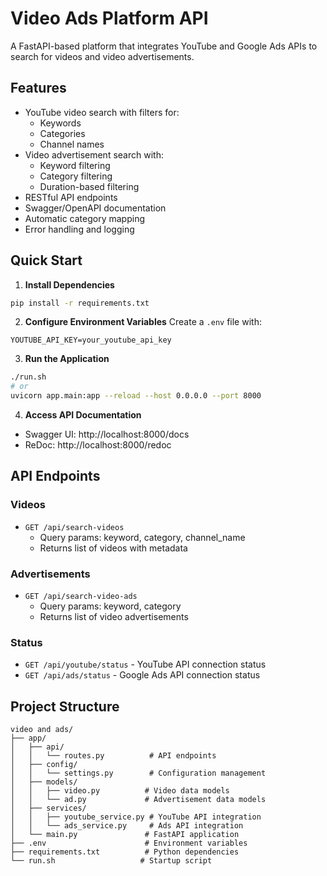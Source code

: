 # Video Ads Platform API

A FastAPI-based platform that integrates YouTube and Google Ads APIs to search for videos and video advertisements.

## Features

- YouTube video search with filters for:
  - Keywords
  - Categories
  - Channel names
- Video advertisement search with:
  - Keyword filtering
  - Category filtering
  - Duration-based filtering
- RESTful API endpoints
- Swagger/OpenAPI documentation
- Automatic category mapping
- Error handling and logging

## Quick Start

1. **Install Dependencies**
```bash
pip install -r requirements.txt
```

2. **Configure Environment Variables**
Create a `.env` file with:
```env
YOUTUBE_API_KEY=your_youtube_api_key
```

3. **Run the Application**
```bash
./run.sh
# or
uvicorn app.main:app --reload --host 0.0.0.0 --port 8000
```

4. **Access API Documentation**
- Swagger UI: http://localhost:8000/docs
- ReDoc: http://localhost:8000/redoc

## API Endpoints

### Videos
- `GET /api/search-videos`
  - Query params: keyword, category, channel_name
  - Returns list of videos with metadata

### Advertisements
- `GET /api/search-video-ads`
  - Query params: keyword, category
  - Returns list of video advertisements

### Status
- `GET /api/youtube/status` - YouTube API connection status
- `GET /api/ads/status` - Google Ads API connection status

## Project Structure
```
video and ads/
├── app/
│   ├── api/
│   │   └── routes.py          # API endpoints
│   ├── config/
│   │   └── settings.py        # Configuration management
│   ├── models/
│   │   ├── video.py          # Video data models
│   │   └── ad.py             # Advertisement data models
│   ├── services/
│   │   ├── youtube_service.py # YouTube API integration
│   │   └── ads_service.py     # Ads API integration
│   └── main.py               # FastAPI application
├── .env                      # Environment variables
├── requirements.txt          # Python dependencies
└── run.sh                   # Startup script
```

